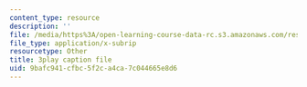 ```yaml
---
content_type: resource
description: ''
file: /media/https%3A/open-learning-course-data-rc.s3.amazonaws.com/res-18-009-learn-differential-equations-up-close-with-gilbert-strang-and-cleve-moler-fall-2015/9bafc941cfbc5f2ca4ca7c044665e8d6_NNhVVk244ZA.vtt
file_type: application/x-subrip
resourcetype: Other
title: 3play caption file
uid: 9bafc941-cfbc-5f2c-a4ca-7c044665e8d6
---
```

